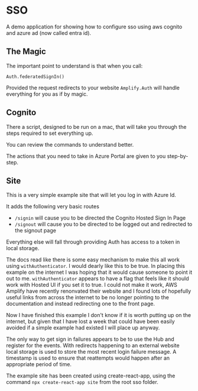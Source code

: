 # SSO

A demo application for showing how to configure sso using aws cognito and azure ad (now called entra id).

## The Magic

The important point to understand is that when you call:

`Auth.federatedSignIn()`

Provided the request redirects to your website `Amplify.Auth` will handle everything for you as if by magic.

## Cognito

There a script, designed to be run on a mac, that will take you through the steps required to set everything up.

You can review the commands to understand better.

The actions that you need to take in Azure Portal are given to you step-by-step.

## Site

This is a very simple example site that will let you log in with Azure Id.

It adds the following very basic routes

- `/signin` will cause you to be directed the Cognito Hosted Sign In Page
- `/signout` will cause you to be directed to be logged out and redirected to the signout page

Everything else will fall through providing Auth has access to a token in local storage.

The docs read like there is some easy mechanism to make this all work using `withAuthenticator`. I would dearly like this to be true.
In placing this example on the internet I was hoping that it would cause someone to point it out to me. `withAuthenticator` appears to
have a flag that feels like it should work with Hosted UI if you set it to true. I could not make it work, AWS Amplify have recently
renonvated their website and I found lots of hopefully useful links from across the internet to be no longer pointing to the documentation
and instead redirecting one to the front page.

Now I have finished this example I don't know if it is worth putting up on the internet, but given that I have lost a week that could have
been easily avoided if a simple example had existed I will place up anyway.

The only way to get sign in failures appears to be to use the Hub and register for the events. With redirects happening to an external
website local storage is used to store the most recent login failure message. A timestamp is used to ensure that reattempts would happen
after an appropriate period of time.

The example site has been created using create-react-app, using the command `npx create-react-app site` from the root sso folder.
